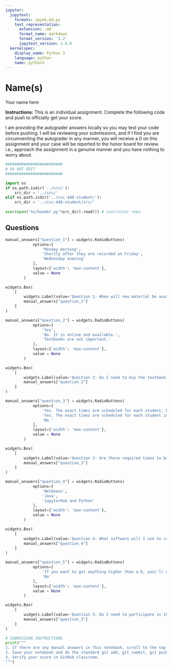 ```yaml
---
jupyter:
  jupytext:
    formats: ipynb,md,py
    text_representation:
      extension: .md
      format_name: markdown
      format_version: '1.2'
      jupytext_version: 1.6.0
  kernelspec:
    display_name: Python 3
    language: python
    name: python3
---
```


<!-- #region slideshow={"slide_type": "slide"} hideCode=false hidePrompt=false -->
# Name(s)
Your name here
<!-- #endregion -->

<!-- #region slideshow={"slide_type": "subslide"} hideCode=false hidePrompt=false -->
**Instructions:** This is an individual assignment. Complete the following code and push to officially get your score.
<!-- #endregion -->

<!-- #region slideshow={"slide_type": "subslide"} hideCode=false hidePrompt=false -->
I am providing the autograder answers locally so you may test your code before pushing. I will be reviewing your submissions, and if I find you are circumventing the autograder in any manner, you will receive a 0 on this assignment and your case will be reported to the honor board for review. i.e., approach the assignment in a genuine manner and you have nothing to worry about.
<!-- #endregion -->

```python hideCode=false hidePrompt=false
#########################
# DO NOT EDIT
#########################

import os
if os.path.isdir('../src/'):
    src_dir = '../src/'
elif os.path.isdir('../csc-448-student/'):
    src_dir = '../csc-448-student/src/'
    
exec(open('%s/header.py'%src_dir).read()) # instructor repo
```

<!-- #region slideshow={"slide_type": "slide"} hideCode=false hidePrompt=false -->
## Questions
<!-- #endregion -->

```python hideCode=false slideshow={"slide_type": "subslide"} hidePrompt=false
manual_answers["question_1"] = widgets.RadioButtons(
            options=[
                'Monday morning',
                'Shortly after they are recorded on Friday',
                'Wednesday evening'
            ],
            layout={'width': 'max-content'},
            value = None
        )

widgets.Box(
    [
        widgets.Label(value='Question 1: When will new material be available each week?'),
        manual_answers["question_1"]
    ]
)
```

```python tags=["hide-input"] hideCode=false slideshow={"slide_type": "subslide"} hidePrompt=false
manual_answers["question_2"] = widgets.RadioButtons(
            options=[
                'Yes',
                'No. It is online and available.',
                'Textbooks are not important.'
            ],
            layout={'width': 'max-content'},
            value = None
        )

widgets.Box(
    [
        widgets.Label(value='Question 2: Do I need to buy the textbook?'),
        manual_answers["question_2"]
    ]
)
```

```python hideCode=false slideshow={"slide_type": "subslide"} hidePrompt=false
manual_answers["question_3"] = widgets.RadioButtons(
            options=[
                'Yes. The exact times are scheduled for each student, but Friday is always synchronous',
                'Yes. The exact times are scheduled for each student including Friday.',
                'No.'
            ],
            layout={'width': 'max-content'},
            value = None
        )

widgets.Box(
    [
        widgets.Label(value='Question 3: Are there required times to be synchronous and online?'),
        manual_answers["question_3"]
    ]
)
```

```python hideCode=false slideshow={"slide_type": "subslide"} hidePrompt=false
manual_answers["question_4"] = widgets.RadioButtons(
            options=[
                'Netbeans',
                'Java',
                'JupyterHub and Python'
            ],
            layout={'width': 'max-content'},
            value = None
        )

widgets.Box(
    [
        widgets.Label(value='Question 4: What software will I use to complete the assignments'),
        manual_answers["question_4"]
    ]
)
```

```python hideCode=false slideshow={"slide_type": "subslide"} hidePrompt=false
manual_answers["question_5"] = widgets.RadioButtons(
            options=[
                'If you want to get anything higher than a D, you\'ll need to do more than the labs and assignments',
                'No'
            ],
            layout={'width': 'max-content'},
            value = None
        )

widgets.Box(
    [
        widgets.Label(value='Question 5: Do I need to participate in this class?'),
        manual_answers["question_5"]
    ]
)
```

```python hideCode=false slideshow={"slide_type": "slide"} hidePrompt=false
# SUBMISSION INSTRUCTIONS
print("""
1. If there are any manual answers in this notebook, scroll to the top and click the button labelled 'Update ...'.
2. Save your notebook and do the standard git add, git commit, git push.
3. Verify your score in GitHub classroom.
""")
```
